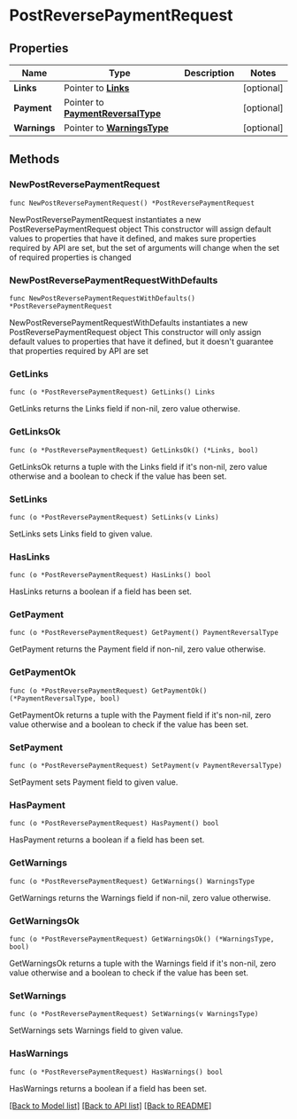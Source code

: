 # PostReversePaymentRequest

## Properties

Name | Type | Description | Notes
------------ | ------------- | ------------- | -------------
**Links** | Pointer to [**Links**](Links.md) |  | [optional] 
**Payment** | Pointer to [**PaymentReversalType**](PaymentReversalType.md) |  | [optional] 
**Warnings** | Pointer to [**WarningsType**](WarningsType.md) |  | [optional] 

## Methods

### NewPostReversePaymentRequest

`func NewPostReversePaymentRequest() *PostReversePaymentRequest`

NewPostReversePaymentRequest instantiates a new PostReversePaymentRequest object
This constructor will assign default values to properties that have it defined,
and makes sure properties required by API are set, but the set of arguments
will change when the set of required properties is changed

### NewPostReversePaymentRequestWithDefaults

`func NewPostReversePaymentRequestWithDefaults() *PostReversePaymentRequest`

NewPostReversePaymentRequestWithDefaults instantiates a new PostReversePaymentRequest object
This constructor will only assign default values to properties that have it defined,
but it doesn't guarantee that properties required by API are set

### GetLinks

`func (o *PostReversePaymentRequest) GetLinks() Links`

GetLinks returns the Links field if non-nil, zero value otherwise.

### GetLinksOk

`func (o *PostReversePaymentRequest) GetLinksOk() (*Links, bool)`

GetLinksOk returns a tuple with the Links field if it's non-nil, zero value otherwise
and a boolean to check if the value has been set.

### SetLinks

`func (o *PostReversePaymentRequest) SetLinks(v Links)`

SetLinks sets Links field to given value.

### HasLinks

`func (o *PostReversePaymentRequest) HasLinks() bool`

HasLinks returns a boolean if a field has been set.

### GetPayment

`func (o *PostReversePaymentRequest) GetPayment() PaymentReversalType`

GetPayment returns the Payment field if non-nil, zero value otherwise.

### GetPaymentOk

`func (o *PostReversePaymentRequest) GetPaymentOk() (*PaymentReversalType, bool)`

GetPaymentOk returns a tuple with the Payment field if it's non-nil, zero value otherwise
and a boolean to check if the value has been set.

### SetPayment

`func (o *PostReversePaymentRequest) SetPayment(v PaymentReversalType)`

SetPayment sets Payment field to given value.

### HasPayment

`func (o *PostReversePaymentRequest) HasPayment() bool`

HasPayment returns a boolean if a field has been set.

### GetWarnings

`func (o *PostReversePaymentRequest) GetWarnings() WarningsType`

GetWarnings returns the Warnings field if non-nil, zero value otherwise.

### GetWarningsOk

`func (o *PostReversePaymentRequest) GetWarningsOk() (*WarningsType, bool)`

GetWarningsOk returns a tuple with the Warnings field if it's non-nil, zero value otherwise
and a boolean to check if the value has been set.

### SetWarnings

`func (o *PostReversePaymentRequest) SetWarnings(v WarningsType)`

SetWarnings sets Warnings field to given value.

### HasWarnings

`func (o *PostReversePaymentRequest) HasWarnings() bool`

HasWarnings returns a boolean if a field has been set.


[[Back to Model list]](../README.md#documentation-for-models) [[Back to API list]](../README.md#documentation-for-api-endpoints) [[Back to README]](../README.md)


